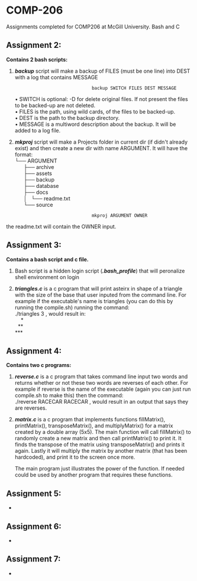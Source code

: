 # COMP-206
Assignments completed for COMP206 at McGill University. Bash and C

## Assignment 2:

**Contains 2 bash scripts:**<br/>

1. ***backup*** script will make a backup of FILES (must be one line) into DEST with a log that contains MESSAGE
    
                                    backup SWITCH FILES DEST MESSAGE
                                    
    • SWITCH is optional: -D for delete original files. If not present the files to be backed-up are not deleted.<br/>
    • FILES is the path, using wild cards, of the files to be backed-up.<br/>
    • DEST is the path to the backup directory.<br/>
    • MESSAGE is a multiword description about the backup. It will be added to a log file.
    
2. ***mkproj*** script will make a Projects folder in current dir (if didn't already exist) and then create a new dir with name ARGUMENT. It will have the format:<br/>
    └── ARGUMENT<br/>
        &nbsp;&nbsp;&nbsp;&nbsp;&nbsp;&nbsp;├── archive<br/>
        &nbsp;&nbsp;&nbsp;&nbsp;&nbsp;&nbsp;├── assets<br/>
        &nbsp;&nbsp;&nbsp;&nbsp;&nbsp;&nbsp;├── backup<br/>
        &nbsp;&nbsp;&nbsp;&nbsp;&nbsp;&nbsp;├── database<br/>
        &nbsp;&nbsp;&nbsp;&nbsp;&nbsp;&nbsp;├── docs<br/>
        &nbsp;&nbsp;&nbsp;&nbsp;&nbsp;&nbsp;│   └── readme.txt<br/>
        &nbsp;&nbsp;&nbsp;&nbsp;&nbsp;&nbsp;└── source<br/>
        
                                    mkproj ARGUMENT OWNER
                                    
the readme.txt will contain the OWNER input.

## Assignment 3:

**Contains a bash script and c file.**
    
1. Bash script is a hidden login script (***.bash_profile***) that will peronalize shell environment on login

2. ***triangles.c*** is a c program that will print asteirx in shape of a triangle with the size of the base that user inputed from the command line. For example if the executable's name is triangles (you can do this by running the compile.sh) running the command: <br/>
    ./triangles 3 , would result in:<br/>
      &nbsp;&nbsp;&nbsp;&nbsp;* <br/>
     &nbsp;&nbsp;** <br/>
    *** <br/>


## Assignment 4:

**Contains two c programs:**

1. ***reverse.c*** is a c program that takes command line input two words and returns whether or not these two words are reverses of each other. For example if reverse is the name of the executable (again you can just run compile.sh to make this) then the command: <br/>
./reverse RACECAR RACECAR , would result in an output that says they are reverses.

2. ***matrix.c*** is a c program that implements functions fillMatrix(), printMatrix(), transposeMatrix(), and multiplyMatrix() for a matrix created by a double array (5x5). The main function will call fillMatrix() to randomly create a new matrix and then call printMatrix() to print it. It finds the transpose of the matrix using transposeMatrix() and prints it again. Lastly it will multiply the matrix by another matrix (that has been hardcoded), and print it to the screen once more.

    The main program just illustrates the power of the function. If needed could be used by another program that requires these functions.


## Assignment 5:

- 

## Assignment 6:

- 

## Assignment 7:

- 

